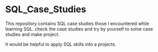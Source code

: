 # SQL_Case_Studies

This repository contains SQL case studies those I encountered while learning SQL. check the case studies and try by yourself to solve case studies and make project.

It would be helpful to apply SQL skills into a projects. 
